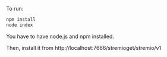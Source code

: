 To run:
```bash
npm install
node index
```

You have to have node.js and npm installed.

Then, install it from http://localhost:7666/stremioget/stremio/v1